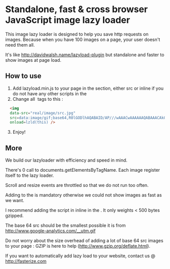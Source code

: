 # Standalone, fast & cross browser JavaScript image lazy loader

This image lazy loader is designed to help you save http requests on images.
Because when you have 100 images on a page, your user doesn't need them all.

It's like http://davidwalsh.name/lazyload-plugin but standalone and faster to
show images at page load.

## How to use

1. Add lazyload.min.js to your page in the <head> section, either src or inline if
you do not have any other scripts in the <head>
2. Change all <img> tags to this :
```html
  <img
  data-src="real/image/src.jpg"
  src=data:image/gif;base64,R0lGODlhAQABAID/AP///wAAACwAAAAAAQABAAACAkQBADs=
  onload=lzld(this) />
```
3. Enjoy!

## More

We build our lazyloader with efficiency and speed in mind.

There's 0 call to documents.getElementsByTagName. Each image register itself to the
lazy loader.

Scroll and resize events are throttled so that we do not run too often.

Adding to the <head> is mandatory otherwise we could not show images as fast as we want.

I recommend adding the script in inline in the <head>. It only weights
< 500 bytes gzipped.

The base 64 src should be the smallest possible it is from http://www.google-analytics.com/__utm.gif

Do not worry about the size overhead of adding a lot of base 64 src images to your page :
 GZIP is here to help (http://www.gzip.org/deflate.html).

If you want to automatically add lazy load to your website, contact us @ http://fasterize.com
